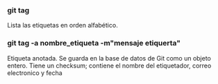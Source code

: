 ### git tag
Lista las etiquetas en orden alfabético.

### git tag -a nombre_etiqueta -m"mensaje etiquerta"

Etiqueta anotada. Se guarda en la base 
de datos de Git como un objeto entero.
Tiene un checksum; contiene el nombre
del etiquetador, correo electronico y
fecha